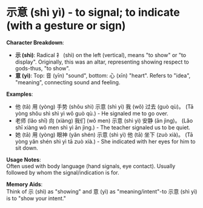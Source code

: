 # **示意 (shì yì) - to signal; to indicate (with a gesture or sign)**

**Character Breakdown**:  
- **示 (shì)**: Radical 礻 (shì) on the left (vertical), means "to show" or "to display". Originally, this was an altar, representing showing respect to gods-thus, "to show".  
- **意 (yì)**: Top: 音 (yīn) "sound", bottom: 心 (xīn) "heart". Refers to "idea", "meaning", connecting sound and feeling.

**Examples**:  
- 他 (tā) 用 (yòng) 手势 (shǒu shì) 示意 (shì yì) 我 (wǒ) 过去 (guò qù)。 (Tā yòng shǒu shì shì yì wǒ guò qù.) - He signaled me to go over.  
- 老师 (lǎo shī) 向 (xiàng) 我们 (wǒ men) 示意 (shì yì) 安静 (ān jìng)。 (Lǎo shī xiàng wǒ men shì yì ān jìng.) - The teacher signaled us to be quiet.  
- 她 (tā) 用 (yòng) 眼神 (yǎn shén) 示意 (shì yì) 他 (tā) 坐下 (zuò xià)。 (Tā yòng yǎn shén shì yì tā zuò xià.) - She indicated with her eyes for him to sit down.

**Usage Notes**:  
Often used with body language (hand signals, eye contact). Usually followed by whom the signal/indication is for.

**Memory Aids**:  
Think of 示 (shì) as "showing" and 意 (yì) as "meaning/intent"-to 示意 (shì yì) is to "show your intent."